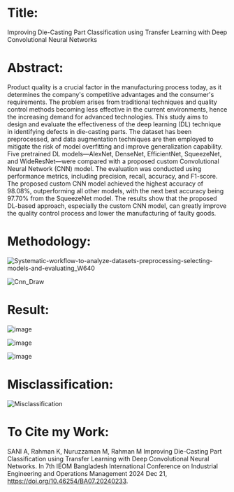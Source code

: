 # Title:
Improving Die-Casting Part Classification using Transfer Learning with Deep Convolutional Neural Networks

# Abstract:
Product quality is a crucial factor in the manufacturing process today, as it determines the company's competitive advantages and the consumer's requirements. The problem arises from traditional techniques and quality control methods becoming less effective in the current environments, hence the increasing demand for advanced technologies. This study aims to design and evaluate the effectiveness of the deep learning (DL) technique in identifying defects in die-casting parts. The dataset has been preprocessed, and data augmentation techniques are then employed to mitigate the risk of model overfitting and improve generalization capability. Five pretrained DL models—AlexNet, DenseNet, EfficientNet, SqueezeNet, and WideResNet—were compared with a proposed custom Convolutional Neural Network (CNN) model. The evaluation was conducted using performance metrics, including precision, recall, accuracy, and F1-score. The proposed custom CNN model achieved the highest accuracy of 98.08%, outperforming all other models, with the next best accuracy being 97.70% from the SqueezeNet model. The results show that the proposed DL-based approach, especially the custom CNN model, can greatly improve the quality control process and lower the manufacturing of faulty goods.
# Methodology:
![Systematic-workflow-to-analyze-datasets-preprocessing-selecting-models-and-evaluating_W640](https://github.com/user-attachments/assets/618bd7fd-38dc-44d0-acb2-6e56843fb187)

![Cnn_Draw](https://github.com/user-attachments/assets/1cb7d0a2-e7d3-4b41-b4d0-c663c0ff239a)

# Result:
![image](https://github.com/user-attachments/assets/10697d79-7889-429f-b787-326ea91d951e)

![image](https://github.com/user-attachments/assets/d5563915-759e-4d0e-ae3c-3d1e1e8667b0)

![image](https://github.com/user-attachments/assets/e57769f1-25e5-4790-98eb-1dc45fb478cb)

# Misclassification:
![Misclassification](https://github.com/user-attachments/assets/79a59c78-50a7-4b4f-b3dd-7ab4f2afff36)

# To Cite my Work:
SANI A, Rahman K, Nuruzzaman M, Rahman M Improving Die-Casting Part Classification using Transfer Learning with Deep Convolutional Neural Networks. In 7th IEOM Bangladesh International Conference on Industrial Engineering and Operations Management 2024 Dec 21, https://doi.org/10.46254/BA07.20240233.
